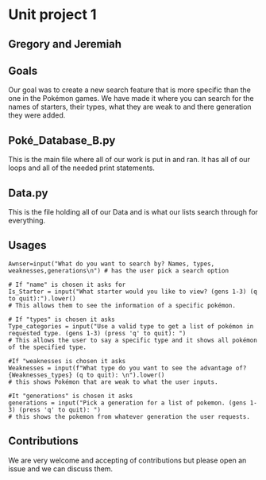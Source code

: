 # Unit project 1
## Gregory and Jeremiah
## Goals
Our goal was to create a new search feature that is more specific than the one in the Pokémon games. We have made it where you can search for the names of starters, their types, what they are weak to and there generation they were added.
## Poké_Database_B.py
This is the main file where all of our work is put in and ran. It has all of our loops and all of the needed print statements. 
## Data.py
This is the file holding all of our Data and is what our lists search through for everything.
## Usages
```
Awnser=input("What do you want to search by? Names, types, weaknesses,generations\n") # has the user pick a search option 

# If "name" is chosen it asks for 
Is_Starter = input("What starter would you like to view? (gens 1-3) (q to quit):").lower() 
# This allows them to see the information of a specific pokémon.

# If "types" is chosen it asks 
Type_categories = input("Use a valid type to get a list of pokémon in requested type. (gens 1-3) (press 'q' to quit): ")
# This allows the user to say a specific type and it shows all pokémon of the specified type.

#If "weaknesses is chosen it asks
Weaknesses = input(f"What type do you want to see the advantage of? {Weaknesses_types} (q to quit): \n").lower()
# this shows Pokémon that are weak to what the user inputs.

#It "generations" is chosen it asks 
generations = input("Pick a generation for a list of pokemon. (gens 1-3) (press 'q' to quit): ")
# this shows the pokemon from whatever generation the user requests.
```
## Contributions
We are very welcome and accepting of contributions but please open an issue and we can discuss them.

